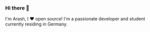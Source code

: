 ### Hi there 👋
I'm Arash, I ❤︎ open source!
I'm a passionate developer and student currently residing in Germany.
